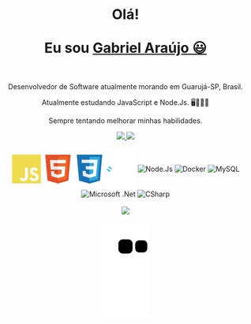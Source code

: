 <div>
  
  <h1 align="center">
   Olá!
  <br/><br/>
    Eu sou
    <a href="https://www.linkedin.com/in/gabriel-araújo-53a271240/">Gabriel Araújo 😃️</a>
    <br/><br/>
  </h1>
  
  <p align="center">
    Desenvolvedor de Software atualmente morando em Guarujá-SP, Brasil.
  </p>
  
  <p align="center">
   Atualmente estudando JavaScript e Node.Js. 🖥️👩🏾‍💻
  </p>
  
  <p align="center">
  Sempre tentando melhorar minhas habilidades.
  </p>
  
</div>

<div align="center">
  <a href="https://github.com/GabrielAFSilva">
    <img height="150em" src="https://github-readme-stats.vercel.app/api?username=GabrielAFSilva&count_private=true&include_all_commits=true&show_icons=true&theme=dracula&hide_border=false&show_owner=true"/>
    <img height="150em" src="https://github-readme-stats.vercel.app/api/top-langs/?username=WDYitz&theme=dracula&hide_border=false&&layout=compact"/>
  </a>
</div>

<div align="center" valign="top"><br>
  <img align="center" alt="Js" height="60" width="60" src="https://raw.githubusercontent.com/devicons/devicon/master/icons/javascript/javascript-plain.svg">
  <img align="center" alt="HTML" height="60" width="60" src="https://raw.githubusercontent.com/devicons/devicon/master/icons/html5/html5-original.svg">
  <img align="center" alt="CSS" height="60" width="60" src="https://raw.githubusercontent.com/devicons/devicon/master/icons/css3/css3-original.svg">
  <img align="center" alt="TailwindCSS" height="80" width="60" src="https://github.com/devicons/devicon/blob/master/icons/tailwindcss/tailwindcss-original-wordmark.svg">
  <img align="center" alt="Node.Js" height="60" width="60" src="https://icongr.am/devicon/nodejs-original-wordmark.svg?size=128&color=currentColor" />
  <img align="center" alt="Docker" height="60" width="60" src="https://icongr.am/devicon/docker-original-wordmark.svg?size=128&color=currentColor" />
  <img align="center" alt="MySQL" height="60" width="60" src="https://icongr.am/devicon/mysql-original-wordmark.svg?size=128&color=currentColor" />
  <img align="center" alt="Microsoft .Net" height="60" width="60" src="https://cdn.jsdelivr.net/gh/devicons/devicon/icons/dot-net/dot-net-plain-wordmark.svg"/>
  <img align="center" alt="CSharp" height="60" width="60" src="https://cdn.jsdelivr.net/gh/devicons/devicon/icons/csharp/csharp-line.svg" />
  
</div><br>

<div align="center">
  <a href="https://www.linkedin.com/in/gabriel-araújo-fsilva/" target="_blank"><img src="https://img.shields.io/badge/-LinkedIn-%230077B5?style=for-the-badge&logo=linkedin&logoColor=white" target="_blank"></a> 
</div>

<div align="center">

  ![Snake animation](https://github.com/WDYitz/WDYitz/blob/output/github-contribution-grid-snake.svg)
  
</div>
